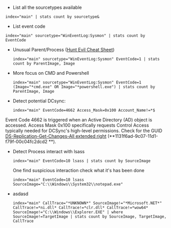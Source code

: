- List all the sourcetypes available
```
index="main" | stats count by sourcetype&
```
- List event code
```
index="main" sourcetype="WinEventLog:Sysmon" | stats count by EventCode
```

- Unusual Parent/Process ([Hunt Evil Cheat Sheet](https://sansorg.egnyte.com/dl/WFdH1hHnQI))
  ```
  index="main" sourcetype="WinEventLog:Sysmon" EventCode=1 | stats count by ParentImage, Image
  ```
* More focus on CMD and Powershell
  ```
  index="main" sourcetype="WinEventLog:Sysmon" EventCode=1 (Image="*cmd.exe" OR Image="*powershell.exe") | stats count by ParentImage, Image
  ```
- Detect potential DCsync:
  ```
  index="main" EventCode=4662 Access_Mask=0x100 Account_Name!=*$
  ```
Event Code 4662 is triggered when an Active Directory (AD) object is accessed. Access Mask 0x100 specifically requests Control Access typically needed for DCSync's high-level permissions. 
Check for the GUID [DS-Replication-Get-Changes-All extended right](https://learn.microsoft.com/en-us/windows/win32/adschema/r-ds-replication-get-changes-all) (**1131f6ad-9c07-11d1-f79f-00c04fc2dcd2
**).

- Detect Process interact with lsass
  ```
  index="main" EventCode=10 lsass | stats count by SourceImage

  ```
  One find suspicious interaction check what it's has been done
  ```
  index="main" EventCode=10 lsass SourceImage="C:\\Windows\\System32\\notepad.exe"
  ```
- asdasd
  ```
  index="main" CallTrace="*UNKNOWN*" SourceImage!="*Microsoft.NET*" CallTrace!=*ni.dll* CallTrace!=*clr.dll* CallTrace!=*wow64* SourceImage!="C:\\Windows\\Explorer.EXE" | where SourceImage!=TargetImage | stats count by SourceImage, TargetImage, CallTrace
```
